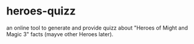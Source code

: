 # heroes-quizz
an online tool to generate and provide quizz about "Heroes of Might and Magic 3" facts (mayve other Heroes later).

